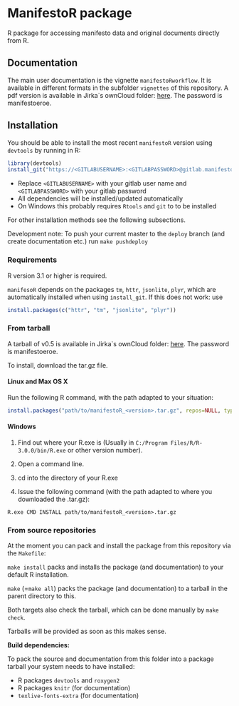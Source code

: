 # ManifestoR package

R package for accessing manifesto data and original documents directly from R.

## Documentation

The main user documentation is the vignette `manifestoRworkflow`.
It is available in different formats in the subfolder `vignettes` of this repository.
A pdf version is available in Jirka`s ownCloud folder:
[here](https://cloud.wzb.eu/public.php?service=files&t=8b30d7bd0e9a18062fbeea6cf8f2e3f3).
The password is manifestoeroe.

## Installation

You should be able to install the most recent `manifestoR` version
using `devtools` by running in R:

```r
library(devtools)
install_git("https://<GITLABUSERNAME>:<GITLABPASSWORD>@gitlab.manifesto-project.wzb.eu/marpor/manifestor.git", branch="deploy")
```

- Replace `<GITLABUSERNAME>` with your gitlab user name and `<GITLABPASSWORD>` with your gitlab password
- All dependencies will be installed/updated automatically
- On Windows this probably requires `Rtools` and `git` to to be installed

For other installation methods see the following subsections.

Development note: To push your current master to the `deploy` branch (and create documentation etc.) run `make pushdeploy`

### Requirements

R version 3.1 or higher is required.

`manifesoR` depends on the packages `tm`, `httr`, `jsonlite`, `plyr`, which are
automatically installed when using `install_git`. If this does not work: use

```r
install.packages(c("httr", "tm", "jsonlite", "plyr"))
```

### From tarball

A tarball of v0.5 is available in Jirka`s ownCloud folder:
[here](https://cloud.wzb.eu/public.php?service=files&t=8b30d7bd0e9a18062fbeea6cf8f2e3f3).
The password is manifestoeroe.

To install, download the tar.gz file.

#### Linux and Max OS X

Run the following R command, with the path adapted to your situation:

```r
install.packages("path/to/manifestoR_<version>.tar.gz", repos=NULL, type="source")
```

#### Windows

1. Find out where your R.exe is (Usually in `C:/Program Files/R/R-3.0.0/bin/R.exe` or other version number).

2. Open a command line.

3. cd into the directory of your R.exe

4. Issue the following command (with the path adapted to where you downloaded the .tar.gz):

```
R.exe CMD INSTALL path/to/manifestoR_<version>.tar.gz
```

### From source repositories

At the moment you can pack and install the package from this repository via the `Makefile`:

`make install` packs and installs the package (and documentation) to your default R installation.

`make` (=`make all`) packs the package (and documentation) to a tarball in the parent directory to this.

Both targets also check the tarball, which can be done manually by `make check`.

Tarballs will be provided as soon as this makes sense.


**Build dependencies:**

To pack the source and documentation from this folder into a package tarball your system needs to have installed:

* R packages `devtools` and `roxygen2`
* R packages `knitr` (for documentation)
* `texlive-fonts-extra` (for documentation)